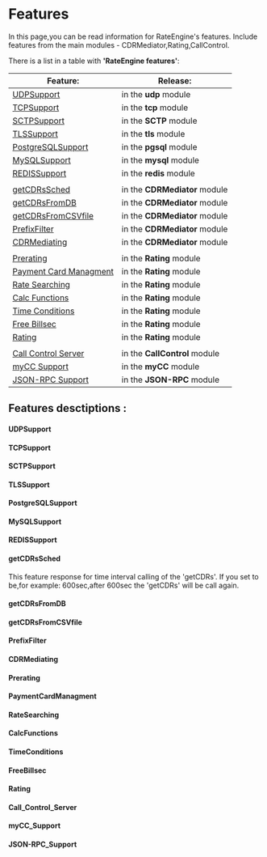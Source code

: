 # Features

  In this page,you can be read information for RateEngine's features.
Include features from the main modules - CDRMediator,Rating,CallControl.

There is a list in a table with **'RateEngine features'**:

|Feature:|Release:|
|---|---|
|[UDPSupport](#UDPSupport)|in the **udp** module|
|[TCPSupport](#TCPSupport)|in the **tcp** module|
|[SCTPSupport](#SCTPSupport)|in the **SCTP** module|
|[TLSSupport](#TLSSupport)|in the **tls** module|
|[PostgreSQLSupport](#PostgreSQLSupport)|in the **pgsql** module|
|[MySQLSupport](#MySQLSupport)|in the **mysql** module|
|[REDISSupport](#REDISSupport)|in the **redis** module|
|||
|[getCDRsSched](#getCDRsSched)|in the **CDRMediator** module|
|[getCDRsFromDB](#getCDRsFromDB)|in the **CDRMediator** module|
|[getCDRsFromCSVfile](#getCDRsFromCSVfile)|in the **CDRMediator** module|
|[PrefixFilter](#PrefixFilter)|in the **CDRMediator** module|
|[CDRMediating](#CDRMediating)|in the **CDRMediator** module|
|||
|[Prerating](#Prerating)|in the **Rating** module|
|[Payment Card Managment](#PaymentCardManagment)|in the **Rating** module|
|[Rate Searching](doc/features.md#Rate_Searching)|in the **Rating** module|
|[Calc Functions](doc/features.md#Calc_Functions)|in the **Rating** module|
|[Time Conditions](doc/features.md#Time_Conditions)|in the **Rating** module|
|[Free Billsec](doc/features.md#Free_Billsec)|in the **Rating** module|
|[Rating](doc/features.md#Rating)|in the **Rating** module|
|||
|[Call Control Server](#Call_Control_Server)|in the **CallControl** module|
|[myCC Support](#myCC_Support)|in the **myCC** module|
|[JSON-RPC Support](#JSON-RPC_Support)|in the **JSON-RPC** module|




## Features desctiptions :

#### UDPSupport

#### TCPSupport

#### SCTPSupport

#### TLSSupport

#### PostgreSQLSupport

#### MySQLSupport

#### REDISSupport

#### getCDRsSched

  This feature response for time interval calling of the 'getCDRs'.
If you set to be,for example: 600sec,after 600sec the 'getCDRs' will be call again.


#### getCDRsFromDB

#### getCDRsFromCSVfile

#### PrefixFilter

#### CDRMediating

#### Prerating

#### PaymentCardManagment

#### RateSearching

#### CalcFunctions

#### TimeConditions

#### FreeBillsec

#### Rating

#### Call_Control_Server

#### myCC_Support

#### JSON-RPC_Support